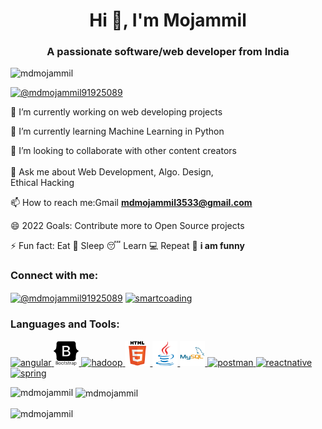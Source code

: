 <h1 align="center">Hi 👋, I'm Mojammil</h1>
<h3 align="center">A passionate software/web developer from India</h3>

<p align="left"> <img src="https://komarev.com/ghpvc/?username=mdmojammil&label=Profile%20views&color=0e75b6&style=flat" alt="mdmojammil" /> </p>

<p align="left"> <a href="https://twitter.com/@mdmojammil91925089" target="blank"><img src="https://img.shields.io/twitter/follow/@mdmojammil91925089?logo=twitter&style=for-the-badge" alt="@mdmojammil91925089" /></a> </p>


🔭 I’m currently working on web developing projects

🌱 I’m currently learning Machine Learning in Python

👯 I’m looking to collaborate with other content creators<br></br>
💬 Ask me about Web Development, Algo. Design,<br> Ethical
Hacking

📫 How to reach me:Gmail **mdmojammil3533@gmail.com**

😄 2022 Goals: Contribute more to Open Source projects

⚡ Fun fact: Eat 🍔 Sleep 😴 Learn 💻 Repeat 🔁 **i am funny**

<h3 align="left">Connect with me:</h3>
<p align="left">
<a href="https://twitter.com/@mdmojammil91925089" target="blank"><img align="center" src="https://raw.githubusercontent.com/rahuldkjain/github-profile-readme-generator/master/src/images/icons/Social/twitter.svg" alt="@mdmojammil91925089" height="30" width="40" /></a>
<a href="https://www.youtube.com/c/smartcoading" target="blank"><img align="center" src="https://raw.githubusercontent.com/rahuldkjain/github-profile-readme-generator/master/src/images/icons/Social/youtube.svg" alt="smartcoading" height="30" width="40" /></a>
</p>

<h3 align="left">Languages and Tools:</h3>
<p align="left"> <a href="https://angular.io" target="_blank" rel="noreferrer"> <img src="https://angular.io/assets/images/logos/angular/angular.svg" alt="angular" width="40" height="40"/> </a> <a href="https://getbootstrap.com" target="_blank" rel="noreferrer"> <img src="https://raw.githubusercontent.com/devicons/devicon/master/icons/bootstrap/bootstrap-plain-wordmark.svg" alt="bootstrap" width="40" height="40"/> </a> <a href="https://hadoop.apache.org/" target="_blank" rel="noreferrer"> <img src="https://www.vectorlogo.zone/logos/apache_hadoop/apache_hadoop-icon.svg" alt="hadoop" width="40" height="40"/> </a> <a href="https://www.w3.org/html/" target="_blank" rel="noreferrer"> <img src="https://raw.githubusercontent.com/devicons/devicon/master/icons/html5/html5-original-wordmark.svg" alt="html5" width="40" height="40"/> </a> <a href="https://www.java.com" target="_blank" rel="noreferrer"> <img src="https://raw.githubusercontent.com/devicons/devicon/master/icons/java/java-original.svg" alt="java" width="40" height="40"/> </a> <a href="https://www.mysql.com/" target="_blank" rel="noreferrer"> <img src="https://raw.githubusercontent.com/devicons/devicon/master/icons/mysql/mysql-original-wordmark.svg" alt="mysql" width="40" height="40"/> </a> <a href="https://postman.com" target="_blank" rel="noreferrer"> <img src="https://www.vectorlogo.zone/logos/getpostman/getpostman-icon.svg" alt="postman" width="40" height="40"/> </a> <a href="https://reactnative.dev/" target="_blank" rel="noreferrer"> <img src="https://reactnative.dev/img/header_logo.svg" alt="reactnative" width="40" height="40"/> </a> <a href="https://spring.io/" target="_blank" rel="noreferrer"> <img src="https://www.vectorlogo.zone/logos/springio/springio-icon.svg" alt="spring" width="40" height="40"/> </a> </p>

<p><img align="left" src="https://github-readme-stats.vercel.app/api/top-langs?username=mdmojammil&show_icons=true&locale=en&layout=compact" alt="mdmojammil" /></p>

<p>&nbsp;<img align="center" src="https://github-readme-stats.vercel.app/api?username=mdmojammil&show_icons=true&locale=en" alt="mdmojammil" /></p>

<p><img align="center" src="https://github-readme-streak-stats.herokuapp.com/?user=mdmojammil&" alt="mdmojammil" /></p>
